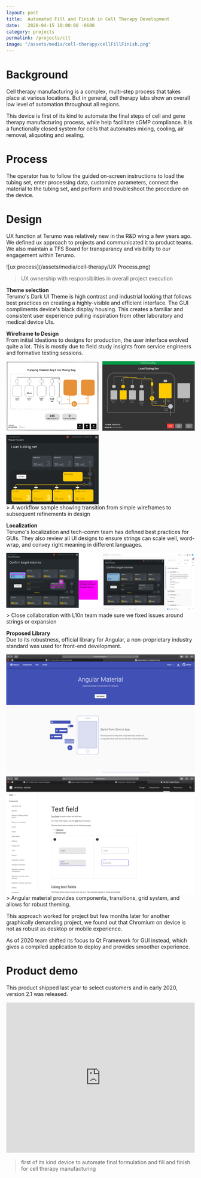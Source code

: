 ```yaml
---
layout: post
title:  Automated Fill and Finish in Cell Therapy Development
date:   2020-04-15 10:00:00 -0600
category: projects
permalink: /projects/ctt
image: "/assets/media/cell-therapy/cellFillFinish.png"
---
```

# Background
Cell therapy manufacturing is a complex, multi-step process that takes place at various locations. But in general, cell therapy labs show an overall low level of automation throughout all regions.

This device is first of its kind to automate the final steps of cell and gene therapy manufacturing process, while help facilitate cGMP compliance. It is a functionally closed system for cells that automates mixing, cooling, air removal, aliquoting and sealing.  

# Process
The operator has to follow the guided on-screen instructions to load the tubing set, enter processing data, customize parameters, connect the material to the tubing set, and perform and troubleshoot the procedure on the device.  

# Design
UX function at Terumo was relatively new in the R&D wing a few years ago. We defined ux approach to projects and communicated it to product teams. We also maintain a TFS Board for transparancy and visibility to our engagement within Terumo.  

![ux process](/assets/media/cell-therapy/UX Process.png)  
> UX ownership with responsiblities in overall project execution  

**Theme selection**  
Terumo's Dark UI Theme is high contrast and industrial looking that follows best practices on creating a highly-visible and efficient interface. The GUI compliments device's black display housing. This creates a familiar and consistent user experience pulling inspiration from other laboratory and medical device UIs.  

**Wireframe to Design**  
From initial ideations to designs for production, the user interface evolved quite a lot. This is mostly due to field study insights from service engineers and formative testing sessions.  

<div style="
    display: grid;
    grid-template-columns: repeat(auto-fit, minmax(200px, 1fr));
    grid-gap: 10px;
    /* grid-auto-rows: minmax(100px, auto); */
">
    <img src="/assets/media/cell-therapy/finiaWire.png" alt="cellTerapy Balsamiq">
    <img src="/assets/media/cell-therapy/FINIAEarly.png" alt="diagram Early">
    <img src="/assets/media/cell-therapy/loadTubing.png" alt="load Tubing Diagram">
</div>
<span></span>
> A workflow sample showing transition from simple wireframes to subsequent refinements in design

**Localization**  
Terumo's localization and tech-comm team has defined best practices for GUIs. They also review all UI designs to ensure strings can scale well, word-wrap, and convey right meaning in different languages.  
<div style="
    display: grid;
    grid-template-columns: repeat(auto-fit, minmax(200px, 1fr));
    grid-gap: 10px;
    /* grid-auto-rows: minmax(100px, auto); */
">
    <img src="/assets/media/cell-therapy/l10n.png" alt="l10n remarks">
    <img src="/assets/media/cell-therapy/l10n2.png" alt="l10n comments">
</div>
> Close collaboration with L10n team made sure we fixed issues around strings or expansion
<span></span>  

**Proposed Library**  
Due to its robustness, official library for Angular, a non-proprietary industry standard was used for front-end development.  

<div style="
    display: grid;
    grid-template-columns: repeat(auto-fit, minmax(250px, 1fr));
    grid-gap: 10px;
    /* grid-auto-rows: minmax(100px, auto); */
">
    <img src="/assets/media/cell-therapy/angularMaterial.png" alt="angular material">
    <img src="/assets/media/cell-therapy/materialSpec.png" alt="material spec">
</div>
<span></span>
> Angular material provides components, transitions, grid system, and allows for robust theming.   

This approach worked for project but few months later for another graphically demanding project, we found out that Chromium on device is not as robust as desktop or mobile experience.  

As of 2020 team shifted its focus to Qt Framework for GUI instead, which gives a compiled application to deploy and provides smoother experience.
<br>

# Product demo
This product shipped last year to select customers and in early 2020, version 2.1 was released.
<iframe 
    width="100%" 
    height="400" 
    src="https://www.youtube.com/embed/whrMosfqfTU?fs=0&mute=1" 
    frameborder="0" 
    allow="accelerometer; encrypted-media; gyroscope;">
</iframe>  

> first of its kind device to automate final formulation and fill and finish for cell therapy manufacturing
